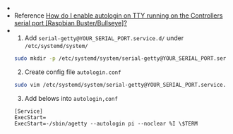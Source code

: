 -
- Reference
  [How do I enable autologin on TTY running on the Controllers serial port [Raspbian Buster/Bullseye]?](https://8086.support/content/23/110/en/how-do-i-enable-autologin-on-tty-running-on-the-controllers-serial-port-raspbian-buster_bullseye.html)
- 1. Add `serial-getty@YOUR_SERIAL_PORT.service.d/` under `/etc/systemd/system/`
  ```bash
  sudo mkdir -p /etc/systemd/system/serial-getty@YOUR_SERIAL_PORT.service.d/
  ```
  2. Create config file `autologin.conf`
  ```bash
  sudo vim /etc/systemd/system/serial-getty@YOUR_SERIAL_PORT.service.d/autologin.conf
  ```
  3. Add belows into `autologin,conf`
  ```
  [Service]
  ExecStart=
  ExecStart=-/sbin/agetty --autologin pi --noclear %I \$TERM
  ```